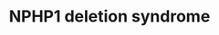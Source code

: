 ---
annotations:
- id: CL:1000497
  parent: animal cell
  type: Cell Type Ontology
  value: kidney cell
- id: DOID:150
  parent: disease of mental health
  type: Disease Ontology
  value: disease of mental health
- id: DOID:0111114
  parent: genetic disease
  type: Disease Ontology
  value: nephronophthisis 3
- id: DOID:12712
  parent: genetic disease
  type: Disease Ontology
  value: nephronophthisis
- id: DOID:0060340
  parent: genetic disease
  type: Disease Ontology
  value: ciliopathy
- id: PW:0000013
  parent: disease pathway
  type: Pathway Ontology
  value: disease pathway
- id: DOID:557
  type: Disease Ontology
  value: kidney disease
authors:
- Fehrhart
- Eweitz
- Egonw
citedin: ''
communities:
- RareDiseases
description: 'Mutations or loss of NPHP1 cause nephronophthisis (NPHP), a rare genetic
  disorder. Due to the involvement of NPHP1 in ciliary function and cellular orientation
  in kidney, the main symptoms of the disorder are found in kidney development and
  function.  Howevre, as in many ciliopathies, neuronal functions are also affected,
  causing psychiatric disorders. '
last-edited: 2024-07-25
ndex: null
organisms:
- Homo sapiens
redirect_from:
- /index.php/Pathway:WP5399
- /instance/WP5399
- /instance/WP5399_r134656
revision: r134656
schema-jsonld:
- '@context': https://schema.org/
  '@id': https://wikipathways.github.io/pathways/WP5399.html
  '@type': Dataset
  creator:
    '@type': Organization
    name: WikiPathways
  description: 'Mutations or loss of NPHP1 cause nephronophthisis (NPHP), a rare genetic
    disorder. Due to the involvement of NPHP1 in ciliary function and cellular orientation
    in kidney, the main symptoms of the disorder are found in kidney development and
    function.  Howevre, as in many ciliopathies, neuronal functions are also affected,
    causing psychiatric disorders. '
  keywords:
  - BCAR1
  - FLNA
  - FLNB
  - FLNC
  - INVS
  - MAPK1
  - MAPK3
  - NPHP1
  - NPHP4
  - PTK2B
  - RPGRIP1L
  license: CC0
  name: NPHP1 deletion syndrome
seo: CreativeWork
title: NPHP1 deletion syndrome
wpid: WP5399
---